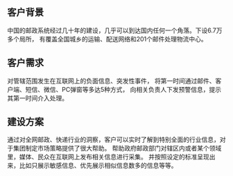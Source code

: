 ## 客户背景
中国的邮政系统经过几十年的建设，几乎可以到达国内任何一个角落。下设6.7万多个局所， 有覆盖全国城乡的运输、配送网络和201个邮件处理物流中心。

## 客户需求
对管辖范围发生在互联网上的负面信息、突发性事件， 将第一时间通过邮件、客户端、短信、微信、PC弹窗等多达5种方式， 向相关负责人下发预警信息，提示其第一时间介入处理。

## 建设方案
通过对全网邮政、快递行业的洞察，客户可以实时了解到特别全面的行业信息，对于集团制定市场策略提供了很大帮助。 帮助政府邮政部门对辖区内或者某个领域里，媒体、民众在互联网上发布相关信息进行采集。 并按照设定的标准呈现出来，比如只展示敏感信息、优先展示相似信息数多的信息等等。

